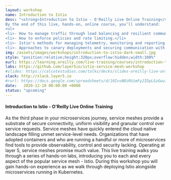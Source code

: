 ```yaml
---
layout: workshop
name: Introduction to Istio
desc: "<strong>Introduction to Istio - O'Reilly Live Online Training</strong>
By the end of this live, hands-on, online course, you’ll understand:
<ul>
<li>- How to manage traffic through load balancing and resilient communications.</li>
<li>- How to enforce policies and rate limiting.</li>
<li>- Istio's methods for managing telemetry, monitoring and reporting.</li>
<li>- Approaches to canary deployments and securing communication with Istio.</li></ul>"
img: /assets/images/workshops/introduction-to-istio-dark-small.jpg
style: "position:relative;height:320px;overflow:hidden;width:100%"
eurl: https://learning.oreilly.com/live-training/courses/introduction-to-istio/0636920422716/
labs: https://github.com/layer5io/istio-service-mesh-workshop
#slides: https://calcotestudios.com/talks/decks/slides-oreilly-live-online-training-introduction-to-istio-february-2020.html
slack: http://slack.layer5.io
#rurl: https://docs.google.com/spreadsheets/d/10IvvNBiRUimFy2IDpLGzGwuiiVl3vFstN7Bx8fJDB0c/edit?usp=sharing
date:   2020-12-10 00:00:00 +0000
status: "upcoming"
---
```


<h4>Introduction to Istio - O'Reilly Live Online Training</h4>
As the third phase in your microservices journey, service meshes provide a substrate of secure connectivity, uniform visibility and granular control over service requests. Service meshes have quickly entered the cloud native landscape filling unmet service-level needs. Organizations that have adopted containers and who are running a handful or more of microservices find tools to provide observability, control and security lacking. Operating at layer 5, service meshes promise much value. This live training walks you through a series of hands-on labs, introducing you to each and every aspect of the popular service mesh - Istio. During this workshop you will gain hands-on experience as we walk through deploying Istio alongside microservices running in Kubernetes.
